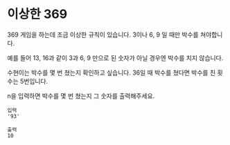 # 이상한 369

369 게임을 하는데 조금 이상한 규칙이 있습니다. 3이나 6, 9 일 때만 박수를 쳐야합니다.

예를 들어 13, 16과 같이 3과 6, 9 만으로 된 숫자가 아닐 경우엔 박수를 치지 않습니다.

수현이는 박수를 몇 번 쳤는지 확인하고 싶습니다. 36일 때 박수를 쳤다면 박수를 친 횟수는 5번입니다.

n을 입력하면 박수를 몇 번 쳤는지 그 숫자를 출력해주세요.

```text
입력
'93'

출력
10
```
